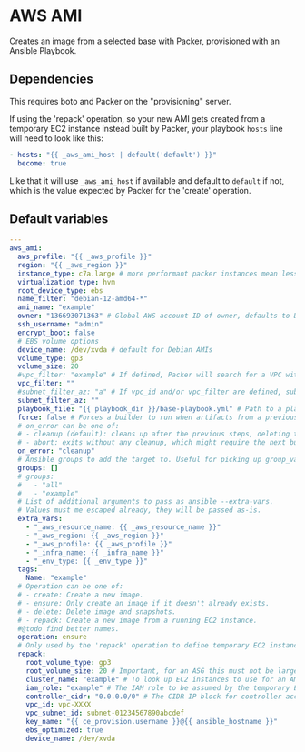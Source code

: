 # AWS AMI
Creates an image from a selected base with Packer, provisioned with an Ansible Playbook.

## Dependencies
This requires boto and Packer on the "provisioning" server.

If using the 'repack' operation, so your new AMI gets created from a temporary EC2 instance instead built by Packer, your playbook `hosts` line will need to look like this:

```yaml
- hosts: "{{ _aws_ami_host | default('default') }}"
  become: true
```

Like that it will use `_aws_ami_host` if available and default to `default` if not, which is the value expected by Packer for the 'create' operation.

<!--TOC-->
<!--ENDTOC-->
<!--ROLEVARS-->
## Default variables
```yaml
---
aws_ami:
  aws_profile: "{{ _aws_profile }}"
  region: "{{ _aws_region }}"
  instance_type: c7a.large # more performant packer instances mean less waiting for AMIs!
  virtualization_type: hvm
  root_device_type: ebs
  name_filter: "debian-12-amd64-*"
  ami_name: "example"
  owner: "136693071363" # Global AWS account ID of owner, defaults to Debian official
  ssh_username: "admin"
  encrypt_boot: false
  # EBS volume options
  device_name: /dev/xvda # default for Debian AMIs
  volume_type: gp3
  volume_size: 20
  #vpc_filter: "example" # If defined, Packer will search for a VPC with the `Name` tag of the value given. vpc_id takes precednece over this if both are defined. This also assumes the VPC is not the default and has a CIDR block of /16.
  vpc_filter: ""
  #subnet_filter_az: "a" # If vpc_id and/or vpc_filter are defined, subnet_filter_az MUST be defined and must match an AZ that has public networking.
  subnet_filter_az: ""
  playbook_file: "{{ playbook_dir }}/base-playbook.yml" # Path to a playbook used to provision the image. If using 'repack' make sure the playbook host is _aws_ami_host.
  force: false # Forces a builder to run when artifacts from a previous build prevent a build from running. May be necessary if on_error is 'abort'
  # on_error can be one of:
  # - cleanup (default): cleans up after the previous steps, deleting temporary files and virtual machines.
  # - abort: exits without any cleanup, which might require the next build to use -force.
  on_error: "cleanup"
  # Ansible groups to add the target to. Useful for picking up group_vars.
  groups: []
  # groups:
  #   - "all"
  #   - "example"
  # List of additional arguments to pass as ansible --extra-vars.
  # Values must me escaped already, they will be passed as-is.
  extra_vars:
    - "_aws_resource_name: {{ _aws_resource_name }}"
    - "_aws_region: {{ _aws_region }}"
    - "_aws_profile: {{ _aws_profile }}"
    - "_infra_name: {{ _infra_name }}"
    - "_env_type: {{ _env_type }}"
  tags:
    Name: "example"
  # Operation can be one of:
  # - create: Create a new image.
  # - ensure: Only create an image if it doesn't already exists.
  # - delete: Delete image and snapshots.
  # - repack: Create a new image from a running EC2 instance.
  #@todo find better names.
  operation: ensure
  # Only used by the 'repack' operation to define temporary EC2 instance
  repack:
    root_volume_type: gp3
    root_volume_size: 20 # Important, for an ASG this must not be larger than the value set in the Launch Configuration
    cluster_name: "example" # To look up EC2 instances to use for an AMI
    iam_role: "example" # The IAM role to be assumed by the temporary EC2 instance for repacking an AMI
    controller_cidr: "0.0.0.0/0" # The CIDR IP block for controller access to the temporary EC2 instance
    vpc_id: vpc-XXXX
    vpc_subnet_id: subnet-01234567890abcdef
    key_name: "{{ ce_provision.username }}@{{ ansible_hostname }}"
    ebs_optimized: true
    device_name: /dev/xvda

```

<!--ENDROLEVARS-->
